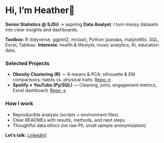 # Hi, I’m Heather👋


**Senior Statistics @ SJSU** → aspiring **Data Analyst**. I turn messy datasets into clear insights and dashboards.


**Toolbox:** R (tidyverse, ggplot2, mclust), Python (pandas, matplotlib), SQL, Excel, Tableau.
**Interests:**  health & lifestyle, music analytics, AI, education data,


### Selected Projects
- **Obesity Clustering (R)** — K‑means & PCA; silhouette & EM comparisons; habits vs. physical traits. [Repo →](https://github.com/heatherw02/Obesity-Analysis)
- **Spotify × YouTube (Py/SQL)** — Cleaning, joins, engagement metrics, Excel dashboard. [Repo →](https://github.com/heatherw02/SpotifyYoutubeAnalysis-R/tree/main)
<!--- **AI & Data Analyst Survey** — Analysis of skills/tools usage and career paths. [Repo →](#)-->
<!--- - **Student Performance (R)** — Multiple regression & ANOVA; effect sizes, diagnostics; reproducible RMarkdown. [Repo →](#)-->


### How I work
- Reproducible analysis (scripts + environment files)
- Clear READMEs with results, methods, and next steps
- Thoughtful data ethics (no raw PII, small sample anonymization)


 **Let’s talk:** [LinkedIn](https://www.linkedin.com/in/heather-wei-7a7919298/)]
